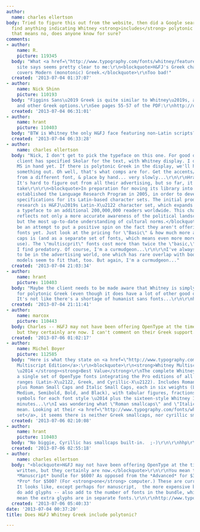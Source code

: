 ```yaml
---
author:
  name: charles ellertson
body: Tried to figure this out from the website, then did a Google search, but can't
  find anything indicating Whitney <strong>includes</strong> polytonic Greek. Usually
  that means no, does anyone know for sure?
comments:
- author:
    name: R.
    picture: 119345
  body: "What <a href=\"http://www.typography.com/fonts/whitney/features/whitney-multiscript-language-support\">this</a>
    site says seems pretty clear to me:\r\n<blockquote>H&FJ's Greek character set
    covers Modern (monotonic) Greek.</blockquote>\r\nToo bad!"
  created: '2013-07-04 01:37:07'
- author:
    name: Nick Shinn
    picture: 110193
  body: "Figgins Sans\u2019 Greek is quite similar to Whitney\u2019s, and has polytonic
    and other Greek options.\r\nSee pages 55-57 of the PDF:\r\nhttp://origin.myfonts.com/s/aw/original/175/0/89902.pdf\r\n\r\n"
  created: '2013-07-04 06:31:01'
- author:
    name: hrant
    picture: 110403
  body: "BTW is Whitney the only H&FJ face featuring non-Latin scripts?\r\n\r\nhhp\r\n"
  created: '2013-07-04 06:33:28'
- author:
    name: charles ellertson
  body: "Nick, I don't get to pick the typeface on this one. For good or ill, the
    client has specified Skolar for the text, with Whitney display. I don't have the
    MS in hand yet. If there is polytonic Greek in the display, we'll have to figure
    something out. Oh well, that's what comps are for. Get the accents/breath marks
    from a different font, & place by hand... very slowly...\r\n\r\nHrant:\r\n\r\nMaybe.
    It's hard to figure out from all their advertising, but so far, it seems so. I
    take\r\n\r\n<blockquote>In preparation for moving its library into OpenType, H&FJ
    established the Language Research Program in 2005, in order to develop updated
    specifications for its Latin-based character sets. The initial product of this
    research is H&FJ\u2019s Latin-X\u2122 character set, which expands the reach of
    a typeface to an additional 200,000,000 readers worldwide. This character set
    reflects not only a more accurate awareness of the political landscape of language,
    but the most up-to-date understanding of cultural norms.</blockquote>\r\n\r\nto
    be an attempt to put a positive spin on the fact they aren't offering OpenType
    fonts yet. Just look at the pricing for \"Basic\" & how much more adding the small
    caps is (and as a separate set of fonts, which means even more more handwork for
    use). The \"multiscprit\" fonts cost more than twice the \"basic,\" a pricing
    I find predatory. Of course, I'm a curmudgeon...\r\n\r\nI've always taken H&FJ
    to be in the advertising world, one which has rare overlap with books. Their pricing
    models seem to fit that, too. But again, I'm a curmudgeon..."
  created: '2013-07-04 21:03:34'
- author:
    name: hrant
    picture: 110403
  body: "Maybe the client needs to be made aware that Whitney is simply a poor choice
    for polytonic Greek (even though it does have a lot of other good qualities).
    It's not like there's a shortage of humanist sans fonts...\r\n\r\nhhp\r\n"
  created: '2013-07-04 21:11:41'
- author:
    name: marcox
    picture: 110443
  body: Charles -- H&FJ may not have been offering OpenType at the time that was written,
    but they certainly are now. I can't comment on their Greek support.
  created: '2013-07-06 01:02:17'
- author:
    name: Michel Boyer
    picture: 112585
  body: "Here is what they state on <a href=\"http://www.typography.com/fonts/whitney/styles/whitneymultiscriptedition\">Whitney
    Multiscript Edition</a>:\r\n<blockquote>\r\n<strong>Whitney Multiscript Edition
    \u2014 </strong><strong>Best Value</strong>\r\nThe complete Whitney collection:
    a single set of OpenType fonts integrating the Pro editions of all three character
    ranges (Latin-X\u2122, Greek, and Cyrillic-X\u2122). Includes Romans, Italics,
    plus Roman Small Caps and Italic Small Caps, each in six weights (Light, Book,
    Medium, Semibold, Bold, and Black), with tabular figures, fractions and extended
    symbols for each font style \u2014 plus the sixteen-style Whitney Index family.\r\n</blockquote>\r\n+35
    minutes...\r\nI was wondering what \"Roman smallcaps\" and \"Italic smallcaps\"
    mean. Looking at their <a href=\"http://www.typography.com/fonts/whitney/characters/\">Character
    set</a>, it seems there is neither Greek smallcaps, nor cyrillic smallcaps."
  created: '2013-07-06 02:10:08'
- author:
    name: hrant
    picture: 110403
  body: "No biggie, Cyrillic has smallcaps built-in.  ;-)\r\n\r\nhhp\r\n"
  created: '2013-07-06 02:55:18'
- author:
    name: charles ellertson
  body: "<blockquote>H&FJ may not have been offering OpenType at the time that was
    written, but they certainly are now.</blockquote>\r\n\r\nYou mean the Whitney
    *Manuscript* bundle for $600? As opposed from the *Advanced* for $300 and the
    *Pro* for $500? (For <strong>one</strong> computer.) These are current offerings.
    It looks like, except perhaps for manuscript,  the more expensive bundles -- which
    do add glyphs -- also add to the number of fonts in the bundle, which I take to
    mean the extra glyphs are in separate fonts.\r\n\r\nhttp://www.typography.com/fonts/whitney/styles/"
  created: '2013-07-06 05:40:33'
date: '2013-07-04 00:37:20'
title: Does H&FJ Whitney Greek include polytonic?

---
```

